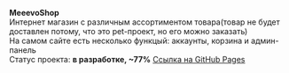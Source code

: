 **MeeevoShop** <br>
Интернет магазин с различным ассортиментом товара(товар не будет доставлен потому, что это pet-проект, но его можно заказать) <br>
На самом сайте есть несколько функцый: аккаунты, корзина и админ-панель <br>
Статус проекта: **в разработке, ~77%**
[Ссылка на GitHub Pages](https://kotarsis8413.github.io/MeeevoShop/)
